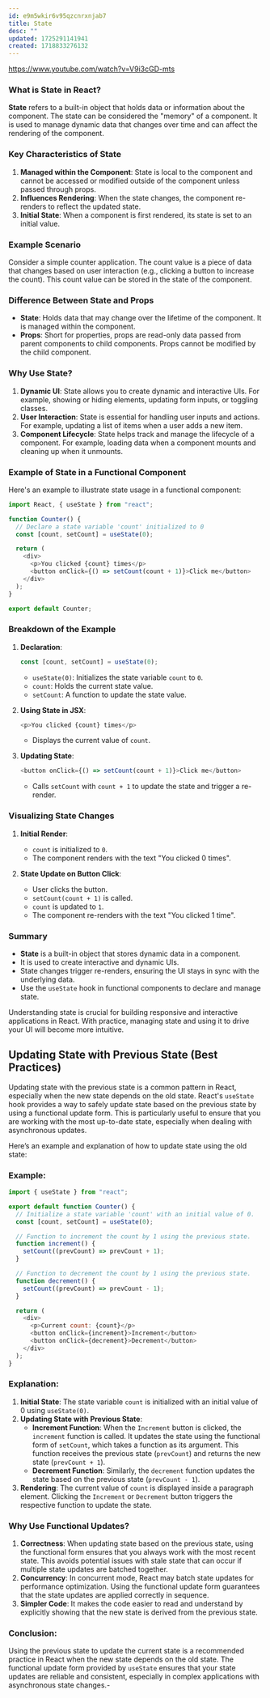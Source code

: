 ```yaml
---
id: e9m5wkir6v95qzcnrxnjab7
title: State
desc: ""
updated: 1725291141941
created: 1718833276132
---
```


https://www.youtube.com/watch?v=V9i3cGD-mts

### What is State in React?

**State** refers to a built-in object that holds data or information about the component. The state can be considered the "memory" of a component. It is used to manage dynamic data that changes over time and can affect the rendering of the component.

### Key Characteristics of State

1. **Managed within the Component**: State is local to the component and cannot be accessed or modified outside of the component unless passed through props.
2. **Influences Rendering**: When the state changes, the component re-renders to reflect the updated state.
3. **Initial State**: When a component is first rendered, its state is set to an initial value.

### Example Scenario

Consider a simple counter application. The count value is a piece of data that changes based on user interaction (e.g., clicking a button to increase the count). This count value can be stored in the state of the component.

### Difference Between State and Props

- **State**: Holds data that may change over the lifetime of the component. It is managed within the component.
- **Props**: Short for properties, props are read-only data passed from parent components to child components. Props cannot be modified by the child component.

### Why Use State?

1. **Dynamic UI**: State allows you to create dynamic and interactive UIs. For example, showing or hiding elements, updating form inputs, or toggling classes.
2. **User Interaction**: State is essential for handling user inputs and actions. For example, updating a list of items when a user adds a new item.
3. **Component Lifecycle**: State helps track and manage the lifecycle of a component. For example, loading data when a component mounts and cleaning up when it unmounts.

### Example of State in a Functional Component

Here's an example to illustrate state usage in a functional component:

```javascript
import React, { useState } from "react";

function Counter() {
  // Declare a state variable 'count' initialized to 0
  const [count, setCount] = useState(0);

  return (
    <div>
      <p>You clicked {count} times</p>
      <button onClick={() => setCount(count + 1)}>Click me</button>
    </div>
  );
}

export default Counter;
```

### Breakdown of the Example

1. **Declaration**:

   ```javascript
   const [count, setCount] = useState(0);
   ```

   - `useState(0)`: Initializes the state variable `count` to `0`.
   - `count`: Holds the current state value.
   - `setCount`: A function to update the state value.

2. **Using State in JSX**:

   ```javascript
   <p>You clicked {count} times</p>
   ```

   - Displays the current value of `count`.

3. **Updating State**:
   ```javascript
   <button onClick={() => setCount(count + 1)}>Click me</button>
   ```
   - Calls `setCount` with `count + 1` to update the state and trigger a re-render.

### Visualizing State Changes

1. **Initial Render**:

   - `count` is initialized to `0`.
   - The component renders with the text "You clicked 0 times".

2. **State Update on Button Click**:
   - User clicks the button.
   - `setCount(count + 1)` is called.
   - `count` is updated to `1`.
   - The component re-renders with the text "You clicked 1 time".

### Summary

- **State** is a built-in object that stores dynamic data in a component.
- It is used to create interactive and dynamic UIs.
- State changes trigger re-renders, ensuring the UI stays in sync with the underlying data.
- Use the `useState` hook in functional components to declare and manage state.

Understanding state is crucial for building responsive and interactive applications in React. With practice, managing state and using it to drive your UI will become more intuitive.

## Updating State with Previous State (Best Practices)

Updating state with the previous state is a common pattern in React, especially when the new state depends on the old state. React's `useState` hook provides a way to safely update state based on the previous state by using a functional update form. This is particularly useful to ensure that you are working with the most up-to-date state, especially when dealing with asynchronous updates.

Here’s an example and explanation of how to update state using the old state:

### Example:

```javascript
import { useState } from "react";

export default function Counter() {
  // Initialize a state variable 'count' with an initial value of 0.
  const [count, setCount] = useState(0);

  // Function to increment the count by 1 using the previous state.
  function increment() {
    setCount((prevCount) => prevCount + 1);
  }

  // Function to decrement the count by 1 using the previous state.
  function decrement() {
    setCount((prevCount) => prevCount - 1);
  }

  return (
    <div>
      <p>Current count: {count}</p>
      <button onClick={increment}>Increment</button>
      <button onClick={decrement}>Decrement</button>
    </div>
  );
}
```

### Explanation:

1. **Initial State**: The state variable `count` is initialized with an initial value of 0 using `useState(0)`.
2. **Updating State with Previous State**:
   - **Increment Function**: When the `Increment` button is clicked, the `increment` function is called. It updates the state using the functional form of `setCount`, which takes a function as its argument. This function receives the previous state (`prevCount`) and returns the new state (`prevCount + 1`).
   - **Decrement Function**: Similarly, the `decrement` function updates the state based on the previous state (`prevCount - 1`).
3. **Rendering**: The current value of `count` is displayed inside a paragraph element. Clicking the `Increment` or `Decrement` button triggers the respective function to update the state.

### Why Use Functional Updates?

1. **Correctness**: When updating state based on the previous state, using the functional form ensures that you always work with the most recent state. This avoids potential issues with stale state that can occur if multiple state updates are batched together.
2. **Concurrency**: In concurrent mode, React may batch state updates for performance optimization. Using the functional update form guarantees that the state updates are applied correctly in sequence.
3. **Simpler Code**: It makes the code easier to read and understand by explicitly showing that the new state is derived from the previous state.

### Conclusion:

Using the previous state to update the current state is a recommended practice in React when the new state depends on the old state. The functional update form provided by `useState` ensures that your state updates are reliable and consistent, especially in complex applications with asynchronous state changes.-

